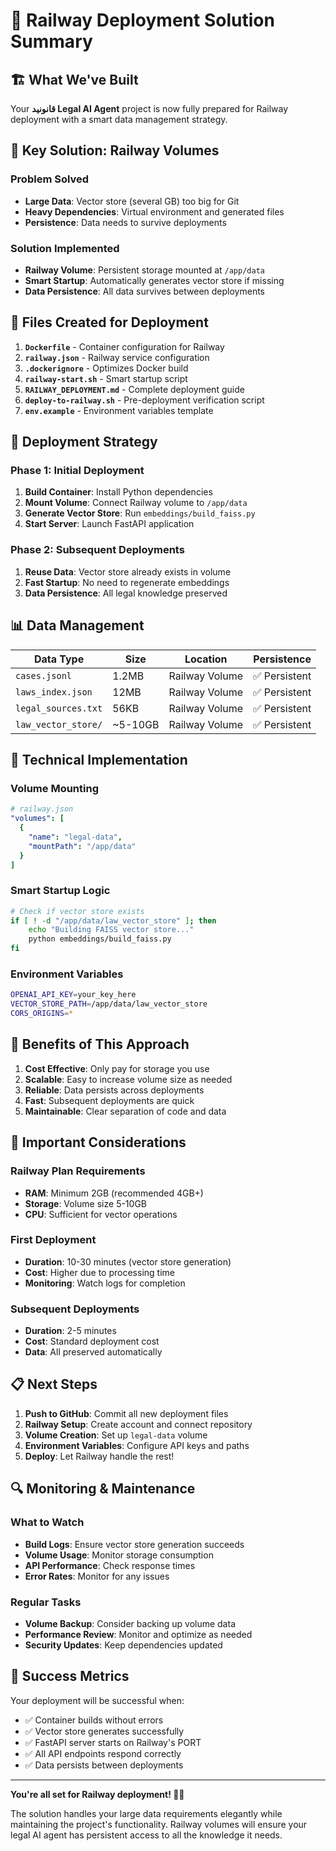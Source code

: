 # 🎯 Railway Deployment Solution Summary

## 🏗️ What We've Built

Your **قانونيد Legal AI Agent** project is now fully prepared for Railway deployment with a smart data management strategy.

## 🔑 Key Solution: Railway Volumes

### Problem Solved
- **Large Data**: Vector store (several GB) too big for Git
- **Heavy Dependencies**: Virtual environment and generated files
- **Persistence**: Data needs to survive deployments

### Solution Implemented
- **Railway Volume**: Persistent storage mounted at `/app/data`
- **Smart Startup**: Automatically generates vector store if missing
- **Data Persistence**: All data survives between deployments

## 📁 Files Created for Deployment

1. **`Dockerfile`** - Container configuration for Railway
2. **`railway.json`** - Railway service configuration
3. **`.dockerignore`** - Optimizes Docker build
4. **`railway-start.sh`** - Smart startup script
5. **`RAILWAY_DEPLOYMENT.md`** - Complete deployment guide
6. **`deploy-to-railway.sh`** - Pre-deployment verification script
7. **`env.example`** - Environment variables template

## 🚀 Deployment Strategy

### Phase 1: Initial Deployment
1. **Build Container**: Install Python dependencies
2. **Mount Volume**: Connect Railway volume to `/app/data`
3. **Generate Vector Store**: Run `embeddings/build_faiss.py`
4. **Start Server**: Launch FastAPI application

### Phase 2: Subsequent Deployments
1. **Reuse Data**: Vector store already exists in volume
2. **Fast Startup**: No need to regenerate embeddings
3. **Data Persistence**: All legal knowledge preserved

## 📊 Data Management

| Data Type | Size | Location | Persistence |
|-----------|------|----------|-------------|
| `cases.jsonl` | 1.2MB | Railway Volume | ✅ Persistent |
| `laws_index.json` | 12MB | Railway Volume | ✅ Persistent |
| `legal_sources.txt` | 56KB | Railway Volume | ✅ Persistent |
| `law_vector_store/` | ~5-10GB | Railway Volume | ✅ Persistent |

## 🔧 Technical Implementation

### Volume Mounting
```yaml
# railway.json
"volumes": [
  {
    "name": "legal-data",
    "mountPath": "/app/data"
  }
]
```

### Smart Startup Logic
```bash
# Check if vector store exists
if [ ! -d "/app/data/law_vector_store" ]; then
    echo "Building FAISS vector store..."
    python embeddings/build_faiss.py
fi
```

### Environment Variables
```bash
OPENAI_API_KEY=your_key_here
VECTOR_STORE_PATH=/app/data/law_vector_store
CORS_ORIGINS=*
```

## 🎯 Benefits of This Approach

1. **Cost Effective**: Only pay for storage you use
2. **Scalable**: Easy to increase volume size as needed
3. **Reliable**: Data persists across deployments
4. **Fast**: Subsequent deployments are quick
5. **Maintainable**: Clear separation of code and data

## 🚨 Important Considerations

### Railway Plan Requirements
- **RAM**: Minimum 2GB (recommended 4GB+)
- **Storage**: Volume size 5-10GB
- **CPU**: Sufficient for vector operations

### First Deployment
- **Duration**: 10-30 minutes (vector store generation)
- **Cost**: Higher due to processing time
- **Monitoring**: Watch logs for completion

### Subsequent Deployments
- **Duration**: 2-5 minutes
- **Cost**: Standard deployment cost
- **Data**: All preserved automatically

## 📋 Next Steps

1. **Push to GitHub**: Commit all new deployment files
2. **Railway Setup**: Create account and connect repository
3. **Volume Creation**: Set up `legal-data` volume
4. **Environment Variables**: Configure API keys and paths
5. **Deploy**: Let Railway handle the rest!

## 🔍 Monitoring & Maintenance

### What to Watch
- **Build Logs**: Ensure vector store generation succeeds
- **Volume Usage**: Monitor storage consumption
- **API Performance**: Check response times
- **Error Rates**: Monitor for any issues

### Regular Tasks
- **Volume Backup**: Consider backing up volume data
- **Performance Review**: Monitor and optimize as needed
- **Security Updates**: Keep dependencies updated

## 🎉 Success Metrics

Your deployment will be successful when:
- ✅ Container builds without errors
- ✅ Vector store generates successfully
- ✅ FastAPI server starts on Railway's PORT
- ✅ All API endpoints respond correctly
- ✅ Data persists between deployments

---

**You're all set for Railway deployment! 🚂✨**

The solution handles your large data requirements elegantly while maintaining the project's functionality. Railway volumes will ensure your legal AI agent has persistent access to all the knowledge it needs.
